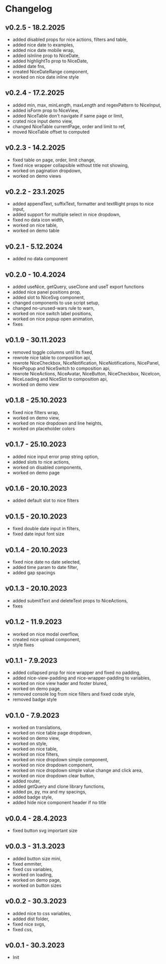 # Changelog

## **v0.2.5** - 18.2.2025

- added disabled props for nice actions, filters and table,
- added nice date to examples,
- added nice date mobile wrap,
- added isInline prop to NiceDate,
- added highlightTo prop to NiceDate,
- added date fns,
- created NiceDateRange component,
- worked on nice date inline style

## **v0.2.4** - 17.2.2025

- added min, max, minLength, maxLength and regexPattern to NiceInput,
- added isForm prop to NiceView,
- added NiceTable don't navigate if same page or limit,
- crated nice input demo view,
- changed NiceTable currentPage, order and limit to ref,
- moved NiceTable offset to computed

## **v0.2.3** - 14.2.2025

- fixed table on page, order, limit change,
- fixed nice wrapper collapsible without title not showing,
- worked on pagination dropdown,
- worked on demo views

## **v0.2.2** - 23.1.2025

- added appendText, suffixText, formatter and textRight props to nice input,
- added support for multiple select in nice dropdown,
- fixed no data icon width,
- worked on nice table,
- worked on demo table

## **v0.2.1** - 5.12.2024

- added no data component

## **v0.2.0** - 10.4.2024

- added useNice, getQuery, useClone and useT export functions
- added nice panel positions prop,
- added slot to NiceSvg component,
- changed components to use script setup,
- changed no-unused-wars rule to warn,
- worked on nice switch label positions,
- worked on nice popup open animation,
- fixes

## **v0.1.9** - 30.11.2023

- removed toggle columns until its fixed,
- rewrote nice table to composition api,
- rewrote NiceCheckbox, NiceNotification, NiceNotifications, NicePanel, NicePopup and NiceSwitch to composition api,
- rewrote NiceActions, NiceAvatar, NiceButton, NiceCheckbox, NiceIcon, NiceLoading and NiceSlot to composition api,
- worked on demo view

## **v0.1.8** - 25.10.2023

- fixed nice filters wrap,
- worked on demo view,
- worked on nice dropdown and line heights,
- worked on placeholder colors

## **v0.1.7** - 25.10.2023

- added nice input error prop string option,
- added slots to nice actions,
- worked on disabled components,
- worked on demo page

## **v0.1.6** - 20.10.2023

- added default slot to nice filters

## **v0.1.5** - 20.10.2023

- fixed double date input in filters,
- fixed date input font size

## **v0.1.4** - 20.10.2023

- fixed nice date no date selected,
- added time param to date filter,
- added gap spacings

## **v0.1.3** - 20.10.2023

- added submitText and deleteText props to NiceActions,
- fixes

## **v0.1.2** - 11.9.2023

- worked on nice modal overflow,
- created nice upload component,
- style fixes

## **v0.1.1** - 7.9.2023

- added collapsed prop for nice wrapper and fixed no padding,
- added nice-view-padding and nice-wrapper-padding to variables,
- worked on nice view hader and footer blured,
- worked on demo page,
- removed console log from nice filters and fixed code style,
- removed badge style

## **v0.1.0** - 7.9.2023

- worked on translations,
- worked on nice table page dropdown,
- worked on demo view,
- worked on style,
- worked on nice table,
- worked on nice filters,
- worked on nice dropdown simple component,
- worked on nice dropdown component,
- worked on nice dropdown simple value change and click area,
- worked on nice dropdown clear button,
- added router,
- added getQuery and clone library functions,
- added px, py, mx and my spacings,
- added badge style,
- added hide nice component header if no title

## **v0.0.4** - 28.4.2023

- fixed button svg important size

## **v0.0.3** - 31.3.2023

- added button size mini,
- fixed emmiter,
- fixed css variables,
- worked on loading,
- worked on demo page,
- worked on button sizes

## **v0.0.2** - 30.3.2023

- added nice to css variables,
- added dist folder,
- fixed nice svgs,
- fixed css,

## **v0.0.1** - 30.3.2023

- Init
